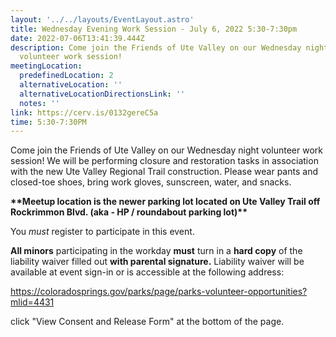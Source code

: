 ```yaml
---
layout: '../../layouts/EventLayout.astro'
title: Wednesday Evening Work Session - July 6, 2022 5:30-7:30pm
date: 2022-07-06T13:41:39.444Z
description: Come join the Friends of Ute Valley on our Wednesday night
  volunteer work session!
meetingLocation:
  predefinedLocation: 2
  alternativeLocation: ''
  alternativeLocationDirectionsLink: ''
  notes: ''
link: https://cerv.is/0132gereC5a
time: 5:30-7:30PM
---
```


Come join the Friends of Ute Valley on our Wednesday night volunteer work session! We will be performing closure and restoration tasks in association with the new Ute Valley Regional Trail construction. Please wear pants and closed-toe shoes, bring work gloves, sunscreen, water, and snacks.

**\*\***Meetup location is the newer parking lot located on Ute Valley Trail off Rockrimmon Blvd. (aka - HP / roundabout parking lot)**\*\***

You _must_ register to participate in this event.

**All minors** participating in the workday **must** turn in a **hard copy** of the liability waiver filled out **with parental signature.** Liability waiver will be available at event sign-in or is accessible at the following address:

<https://coloradosprings.gov/parks/page/parks-volunteer-opportunities?mlid=4431>

click "View Consent and Release Form" at the bottom of the page.
